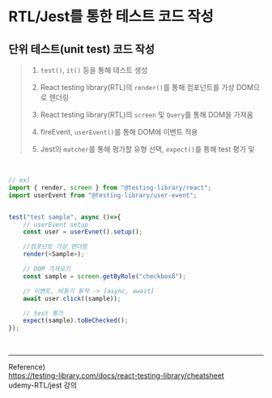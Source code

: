 # RTL/Jest를 통한 테스트 코드 작성

## 단위 테스트(unit test) 코드 작성

> 1.  `test()`, `it()` 등을 통해 테스트 생성
>
> 2.  React testing library(RTL)의 `render()`를 통해 컴포넌트를 가상 DOM으로 렌더링
>
> 3.  React testing library(RTL)의 `screen` 및 `Query`를 통해 DOM을 가져옴
>
> 4.  fireEvent, `userEvent()`를 통해 DOM에 이벤트 적용
>
> 5.  Jest의 `matcher`를 통해 평가할 유형 선택, `expect()`를 통해 test 평가 및

<br/>

```javascript
// ex)
import { render, screen } from "@testing-library/react";
import userEvent from "@testing-library/user-event";


test("test sample", async ()=>{
    // userEvent setup
    const user = userEvnet().setup();

    //컴포넌트 가상 렌더링
    render(<Sample>);

    // DOM 가져오기
    const sample = screen.getByRole("checkboxß");

    // 이벤트, 비동기 동작 -> [async, await]
    await user.click((sample));

    // test 평가
    expect(sample).toBeChecked();
});
```

<br/>

---

Reference)<br/>
https://testing-library.com/docs/react-testing-library/cheatsheet<br/>
udemy-RTL/jest 강의
